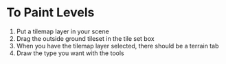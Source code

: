 # To Paint Levels

1. Put a tilemap layer in your scene
2. Drag the outside ground tileset in the tile set box
3. When you have the tilemap layer selected, there should be a terrain tab
4. Draw the type you want with the tools
